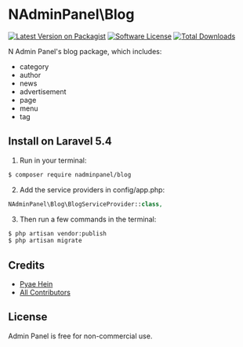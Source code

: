 # NAdminPanel\Blog

[![Latest Version on Packagist][ico-version]][link-packagist]
[![Software License][ico-license]](LICENSE.md)
[![Total Downloads][ico-downloads]][link-downloads]

N Admin Panel's blog package, which includes:
- category
- author
- news
- advertisement
- page
- menu
- tag


## Install on Laravel 5.4

1) Run in your terminal:

``` bash
$ composer require nadminpanel/blog
```

2) Add the service providers in config/app.php:
``` php
NAdminPanel\Blog\BlogServiceProvider::class,
```

3) Then run a few commands in the terminal:
``` bash
$ php artisan vendor:publish
$ php artisan migrate
```

## Credits

- [Pyae Hein][link-author]
- [All Contributors][link-contributors]

## License

Admin Panel is free for non-commercial use.

[ico-version]: https://img.shields.io/packagist/v/nadminpanel/blog.svg?style=flat-square
[ico-license]: https://img.shields.io/badge/license-MIT-brightgreen.svg?style=flat-square
[ico-downloads]: https://img.shields.io/packagist/dt/nadminpanel/blog.svg?style=flat-square

[link-packagist]: https://packagist.org/packages/nadminpanel/blog
[link-downloads]: https://packagist.org/packages/nadminpanel/blog
[link-author]: https://github.com/pyaehein
[link-contributors]: ../../contributors